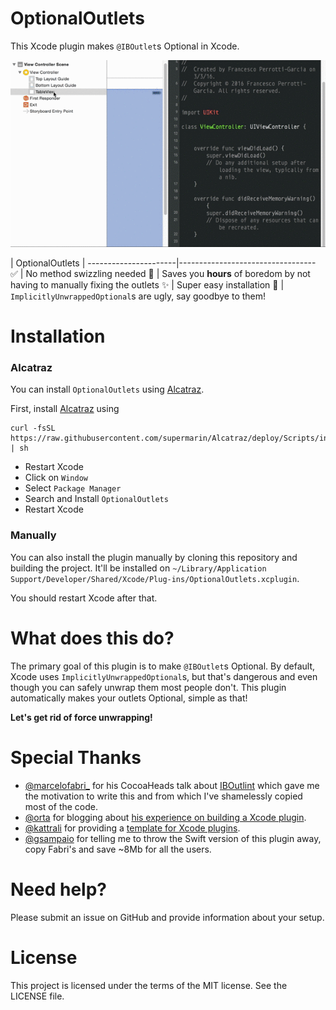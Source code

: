 # OptionalOutlets

This Xcode plugin makes `@IBOutlet`s Optional in Xcode.

<p align="center">
<img src="OptionalOutlets.gif" alt="OptionalOutlets demo" />
</p>

| OptionalOutlets |
----------------------|----------------------------------
:white_check_mark: | No method swizzling needed
:rocket: | Saves you **hours** of boredom by not having to manually fixing the outlets
:sparkles: | Super easy installation
:muscle: | `ImplicitlyUnwrappedOptional`s are ugly, say goodbye to them!

# Installation

### Alcatraz
You can install `OptionalOutlets` using [Alcatraz](http://alcatraz.io/).

First, install [Alcatraz](http://alcatraz.io/) using

```
curl -fsSL https://raw.githubusercontent.com/supermarin/Alcatraz/deploy/Scripts/install.sh | sh
```

- Restart Xcode
- Click on `Window`
- Select `Package Manager`
- Search and Install `OptionalOutlets`
- Restart Xcode

### Manually

You can also install the plugin manually by cloning this repository and building the project. It'll be installed on `~/Library/Application Support/Developer/Shared/Xcode/Plug-ins/OptionalOutlets.xcplugin`.

You should restart Xcode after that.

# What does this do?

The primary goal of this plugin is to make `@IBOutlet`s Optional. By default, Xcode uses `ImplicitlyUnwrappedOptional`s, but that's dangerous and even though you can safely unwrap them most people don't. This plugin automatically makes your outlets Optional, simple as that!

**Let's get rid of force unwrapping!**

# Special Thanks

- [@marcelofabri_](https://twitter.com/marcelofabri_) for his CocoaHeads talk about [IBOutlint](https://github.com/marcelofabri/IBOutlint) which gave me the motivation to write this and from which I've shamelessly copied most of the code.
- [@orta](https://twitter.com/orta) for blogging about [his experience on building a Xcode plugin](http://artsy.github.io/blog/2014/06/17/building-the-xcode-plugin-snapshots/).
- [@kattrali](https://twitter.com/kattrali) for providing a [template for Xcode plugins](https://github.com/kattrali/Xcode-Plugin-Template).
- [@gsampaio](https://twitter.com/gsampaio) for telling me to throw the Swift version of this plugin away, copy Fabri's and save ~8Mb for all the users.

# Need help?
Please submit an issue on GitHub and provide information about your setup.

# License
This project is licensed under the terms of the MIT license. See the LICENSE file.
